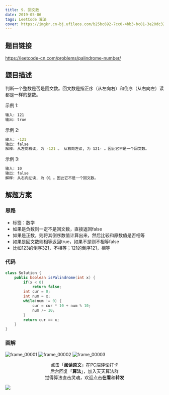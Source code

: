 ```yaml
---
title: 9. 回文数
date: 2019-05-06
tags: LeetCode 算法
cover: https://imgkr.cn-bj.ufileos.com/b25bc692-7cc0-4bb3-bc81-3e20dc32fa80.png
---
```


## 题目链接

https://leetcode-cn.com/problems/palindrome-number/

## 题目描述

判断一个整数是否是回文数。回文数是指正序（从左向右）和倒序（从右向左）读都是一样的整数。

示例 1:

```bash
输入: 121
输出: true
```

示例 2:

```bash
输入: -121
输出: false
解释: 从左向右读, 为 -121 。 从右向左读, 为 121- 。因此它不是一个回文数。
```

示例 3:

```bash
输入: 10
输出: false
解释: 从右向左读, 为 01 。因此它不是一个回文数。
```

## 解题方案

### 思路

- 标签：数学
- 如果是负数则一定不是回文数，直接返回false
- 如果是正数，则将其倒序数值计算出来，然后比较和原数值是否相等
- 如果是回文数则相等返回true，如果不是则不相等false
- 比如123的倒序321，不相等；121的倒序121，相等

### 代码

```java
class Solution {
    public boolean isPalindrome(int x) {
        if(x < 0)
            return false;
        int cur = 0;
        int num = x;
        while(num != 0) {
            cur = cur * 10 + num % 10;
            num /= 10;
        }
        return cur == x;
    }
}
```

### 画解

![frame_00001](https://imgkr.cn-bj.ufileos.com/fb26e8ec-fc87-4dfd-84e8-a24b67a9e2ef.png)
![frame_00002](https://imgkr.cn-bj.ufileos.com/151d96ed-22d4-459c-bf75-9c8cfffd8bf2.png)
![frame_00003](https://imgkr.cn-bj.ufileos.com/b25bc692-7cc0-4bb3-bc81-3e20dc32fa80.png)


<span style="display:block;text-align:center;">点击「<strong>阅读原文</strong>」在PC端评论打卡</span>
<span style="display:block;text-align:center;">后台回复「<strong>算法</strong>」，加入天天算法群</span>
<span style="display:block;text-align:center;">觉得算法直击灵魂，欢迎点击<strong>在看</strong>和<strong>转发</strong></span>

![](https://imgkr.cn-bj.ufileos.com/f3e6917b-991c-4ef5-a29a-bb5d9af1273a.gif)